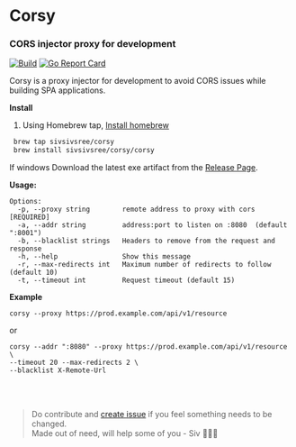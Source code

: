 
# Corsy 
### CORS injector proxy for development
[![Build](https://github.com/sivsivsree/corsy/actions/workflows/unit-test.yaml/badge.svg)](https://github.com/sivsivsree/corsy/actions/workflows/unit-test.yaml) [![Go Report Card](https://goreportcard.com/badge/github.com/sivsivsree/corsy)](https://goreportcard.com/report/github.com/sivsivsree/corsy)

Corsy is a proxy injector for development to avoid CORS issues while building SPA applications.


<b>Install</b>

1.  Using Homebrew tap, [Install homebrew](https://brew.sh/)
```sh
 brew tap sivsivsree/corsy 
 brew install sivsivsree/corsy/corsy
```

If windows Download the latest exe artifact from the [Release Page](https://github.com/sivsivsree/corsy/releases).

<b>Usage: </b>

```
Options:
  -p, --proxy string        remote address to proxy with cors [REQUIRED]
  -a, --addr string         address:port to listen on :8080  (default ":8001")
  -b, --blacklist strings   Headers to remove from the request and response
  -h, --help                Show this message
  -r, --max-redirects int   Maximum number of redirects to follow (default 10)
  -t, --timeout int         Request timeout (default 15)
```

<b>Example</b>
 <br>

```
corsy --proxy https://prod.example.com/api/v1/resource

```
or 
```
corsy --addr ":8080" --proxy https://prod.example.com/api/v1/resource  \
--timeout 20 --max-redirects 2 \
--blacklist X-Remote-Url 

```
<br>
<br>

> Do contribute and <a href="https://github.com/sivsivsree/corsy/issues/new?assignees=&labels=&template=feature_request.md&title=">create issue</a> if you feel something needs to be changed. <br>
> <h7>Made out of need, will help some of you - Siv 🧑🏻‍💻 </h7>
